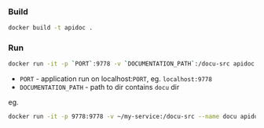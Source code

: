 ### Build
```bash
docker build -t apidoc .
```
### Run
```bash
docker run -it -p `PORT`:9778 -v `DOCUMENTATION_PATH`:/docu-src apidoc
```

* `PORT` - application run on localhost:`PORT`, eg. `localhost:9778`
* `DOCUMENTATION_PATH` - path to dir contains `docu` dir

eg.
```bash
docker run -it -p 9778:9778 -v ~/my-service:/docu-src --name docu apidoc
```